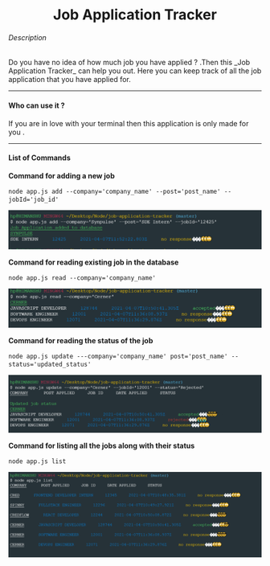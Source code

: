 <h1 align="center">Job Application Tracker</h1>

<h6>Description</h6>
Do you have no idea of how much job you have applied ? .Then this _Job Application Tracker_ can help you out. Here you can keep track of all the job application that you have applied for.

<hr />

<h4>Who can use it ?</h4>
If you are in love with your terminal then this application is only made for you . 

<hr />

<h4>List of Commands</h4>

__Command for adding a new job__
```
node app.js add --company='company_name' --post='post_name' --jobId='job_id'
```
![alt text](/media/img/add.PNG)


__Command for reading existing job in the database__
```
node app.js read --company='company_name'
```
![alt text](/media/img/read.PNG)


__Command for reading the status of the job__
```
node app.js update ---company='company_name' post='post_name' --status='updated_status'
```
![alt text](/media/img/update.PNG)


__Command for listing all the jobs along with their status__
```
node app.js list 
```
![alt text](/media/img/list.PNG)
